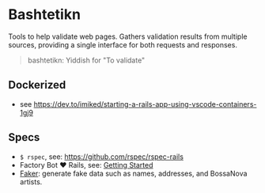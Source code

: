 # Bashtetikn

Tools to help validate web pages. Gathers validation results from multiple sources, providing a single interface for both requests and responses.

> bashtetikn: Yiddish for "To validate"

## Dockerized
- see https://dev.to/imiked/starting-a-rails-app-using-vscode-containers-1gj9


## Specs
- `$ rspec`, see: https://github.com/rspec/rspec-rails
- Factory Bot ♥ Rails, see: [Getting Started](https://github.com/thoughtbot/factory_bot/blob/master/GETTING_STARTED.md)
- [Faker](https://github.com/stympy/faker): generate fake data such as names, addresses, and BossaNova artists.